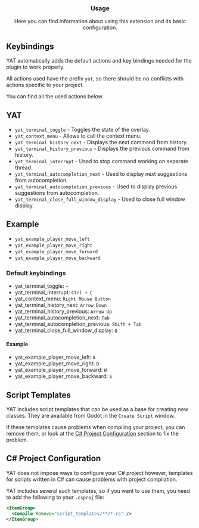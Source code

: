 <div align="center">
	<h3>Usage</h1>
	<p>Here you can find information about using this extension and its basic configuration.</p>
</div>

## Keybindings

YAT automatically adds the default actions and key bindings needed for the plugin to work properly.

All actions used have the prefix `yat`, so there should be no conflicts with actions specific to your project.

You can find all the used actions below.

## YAT

-   `yat_terminal_toggle` - Toggles the state of the overlay.
-   `yat_context_menu` - Allows to call the context menu.
-   `yat_terminal_history_next` - Displays the next command from history.
-   `yat_terminal_history_previous` - Displays the previous command from history.
-   `yat_terminal_interrupt` - Used to stop command working on separate thread.
-   `yat_terminal_autocompletion_next` - Used to display next suggestions from autocompletion.
-   `yat_terminal_autocompletion_previous` - Used to display previous suggestions from autocompletion.
-   `yat_terminal_close_full_window_display` - Used to close full window display.

## Example

-   `yat_example_player_move_left`
-   `yat_example_player_move_right`
-   `yat_example_player_move_forward`
-   `yat_example_player_move_backward`

### Default keybindings

-   yat_terminal_toggle: `~`
-   yat_terminal_interrupt: `Ctrl + C`
-   yat_context_menu: `Right Mouse Button`
-   yat_terminal_history_next: `Arrow Down`
-   yat_terminal_history_previous: `Arrow Up`
-   yat_terminal_autocompletion_next: `Tab`
-   yat_terminal_autocompletion_previous: `Shift + Tab`
-   yat_terminal_close_full_window_display: `Q`

#### Example

-   yat_example_player_move_left: `A`
-   yat_example_player_move_right: `D`
-   yat_example_player_move_forward: `W`
-   yat_example_player_move_backward: `S`

## Script Templates

YAT includes script templates that can be used as a base for creating new classes. They are available from Godot in the `Create Script` window.

If these templates cause problems when compiling your project, you can remove them, or look at the [C# Project Configuration](#c-project-configuration) section to fix the problem.

## C# Project Configuration

YAT does not impose ways to configure your C# project however, templates for scripts written in C# can cause problems with project compilation.

YAT includes several such templates, so if you want to use them, you need to add the following to your `.csproj` file:

```xml
<ItemGroup>
  <Compile Remove="script_templates/**/*.cs" />
</ItemGroup>
```
